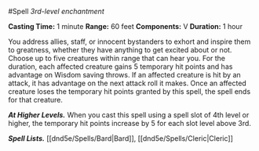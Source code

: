 #Spell
*3rd-level enchantment*

**Casting Time:** 1 minute
**Range:** 60 feet
**Components:** V
**Duration:** 1 hour

You address allies, staff, or innocent bystanders to exhort and inspire them to greatness, whether they have anything to get excited about or not. Choose up to five creatures within range that can hear you. For the duration, each affected creature gains 5 temporary hit points and has advantage on Wisdom saving throws. If an affected creature is hit by an attack, it has advantage on the next attack roll it makes. Once an affected creature loses the temporary hit points granted by this spell, the spell ends for that creature.

***At Higher Levels.*** When you cast this spell using a spell slot of 4th level or higher, the temporary hit points increase by 5 for each slot level above 3rd.

***Spell Lists.*** [[dnd5e/Spells/Bard\|Bard]], [[dnd5e/Spells/Cleric\|Cleric]]